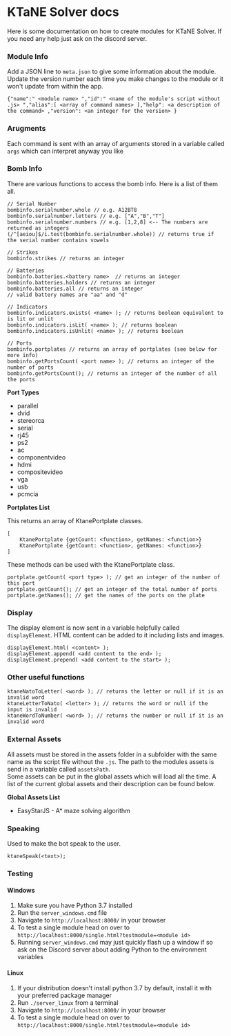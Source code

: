 # KTaNE Solver docs

Here is some documentation on how to create modules for KTaNE Solver. If you need any help just ask on the discord server.

### Module Info

Add a JSON line to `meta.json` to give some information about the module.<br>
Update the version number each time you make changes to the module or it won't update from within the app.

```
{"name":" <module name> ","id":" <name of the module's script without .js> ","alias":[ <array of command names> ],"help": <a description of the command> ,"version": <an integer for the version> }
```

### Arugments

Each command is sent with an array of arguments stored in a variable called `args` which can interpret anyway you like

### Bomb Info

There are various functions to access the bomb info. Here is a list of them all.

```
// Serial Number
bombinfo.serialnumber.whole // e.g. A12BT8
bombinfo.serialnumber.letters // e.g. ["A","B","T"]
bombinfo.serialnumber.numbers // e.g. [1,2,8] <-- The numbers are returned as integers
(/^[aeiou]$/i.test(bombinfo.serialnumber.whole)) // returns true if the serial number contains vowels

// Strikes
bombinfo.strikes // returns an integer

// Batteries
bombinfo.batteries.<battery name>  // returns an integer
bombinfo.batteries.holders // returns an integer
bombinfo.batteries.all // returns an integer
// valid battery names are "aa" and "d"

// Indicators
bombinfo.indicators.exists( <name> ); // returns boolean equivalent to is lit or unlit
bombinfo.indicators.isLit( <name> ); // returns boolean
bombinfo.indicators.isUnlit( <name> ); // returns boolean

// Ports
bombinfo.portplates // returns an array of portplates (see below for more info)
bombinfo.getPortsCount( <port name> ); // returns an integer of the number of ports
bombinfo.getPortsCount(); // returns an integer of the number of all the ports
```

**Port Types**
* parallel
* dvid
* stereorca
* serial
* rj45
* ps2
* ac
* componentvideo
* hdmi
* compositevideo
* vga
* usb
* pcmcia

**Portplates List**

This returns an array of KtanePortplate classes.

```
[
    KtanePortplate {getCount: <function>, getNames: <function>}
    KtanePortplate {getCount: <function>, getNames: <function>}
]
```

These methods can be used with the KtanePortplate class.

```
portplate.getCount( <port type> ); // get an integer of the number of this port
portplate.getCount(); // get an integer of the total number of ports
portplate.getNames(); // get the names of the ports on the plate
```

### Display

The display element is now sent in a variable helpfully called `displayElement`. HTML content can be added to it including lists and images.

```
displayElement.html( <content> );
displayElement.append( <add content to the end> );
displayElement.prepend( <add content to the start> );
```

### Other useful functions

```
ktaneNatoToLetter( <word> ); // returns the letter or null if it is an invalid word
ktaneLetterToNato( <letter> ); // returns the word or null if the input is invalid
ktaneWordToNumber( <word> ); // returns the number or null if it is an invalid word
```

### External Assets

All assets must be stored in the assets folder in a subfolder with the same name as the script file without the `.js`. The path to the modules assets is send in a variable called `assetsPath`.<br>
Some assets can be put in the global assets which will load all the time. A list of the current global assets and their description can be found below.

**Global Assets List**
* EasyStarJS - A* maze solving algorithm

### Speaking

Used to make the bot speak to the user.

```
ktaneSpeak(<text>);
```

### Testing

#### Windows

1. Make sure you have Python 3.7 installed
2. Run the `server_windows.cmd` file
3. Navigate to `http://localhost:8000/` in your browser
4. To test a single module head on over to `http://localhost:8000/single.html?testmodule=<module id>`
5. Running `server_windows.cmd` may just quickly flash up a window if so ask on the Discord server about adding Python to the environment variables

#### Linux

1. If your distribution doesn't install python 3.7 by default, install it with your preferred package manager
2. Run `./server_linux` from a terminal
3. Navigate to `http://localhost:8000/` in your browser
4. To test a single module head on over to `http://localhost:8000/single.html?testmodule=<module id>`
